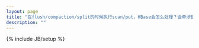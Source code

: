 ```yaml
---
layout: page
title: "在flush/compaction/split的时候执行scan/put，HBase会怎么处理？会牵涉到META么？"
description: ""
---
```

{% include JB/setup %}
